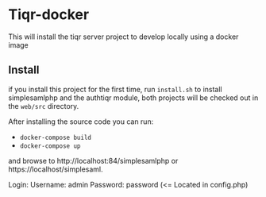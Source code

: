 # Tiqr-docker

This will install the tiqr server project to develop locally using a docker image

## Install

if you install this project for the first time, run `install.sh` to install simplesamlphp and the authtiqr module, both projects will be checked out in the `web/src` directory.

After installing the source code you can run:
- `docker-compose build`
- `docker-compose up`

and browse to http://localhost:84/simplesamlphp or https://localhost/simplesaml.

Login:
Username: admin
Password: password     (<= Located in config.php)

